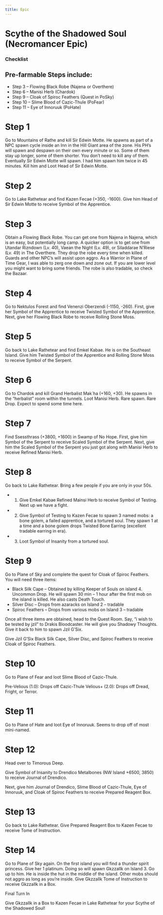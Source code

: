```yaml
---
title: Epic
---
```


# Scythe of the Shadowed Soul (Necromancer Epic)

### Checklist

## Pre-farmable Steps include:
- Step 3 – Flowing Black Robe (Najena or Overthere)
- Step 6 – Manisi Herb (Chardok)
- Step 9 – Cloak of Spiroc Feathers (Quest in PoSky)
- Step 10 – Slime Blood of Cazic-Thule (PoFear)
- Step 11 – Eye of Innoruuk (PoHate)

# Step 1
Go to Mountains of Rathe  and kill Sir Edwin Motte. He spawns as part of a NPC spawn cycle inside an Inn in the Hill Giant area of the zone. His PH’s will spawn and despawn on their own every minute or so. Some of them stay up longer, some of them shorter.  You don’t need to kill any of them. Eventually Sir Edwin Motte will spawn. I had him spawn him twice in 45 minutes. Kill him and Loot Head of Sir Edwin Motte.

# Step 2
Go to Lake Rathetear and find Kazen Fecae (+350, -1600). Give him Head of Sir Edwin Motte to receive Symbol of the Apprentice.

# Step 3
Obtain a Flowing Black Robe. You can get one from Najena in Najena, which is an easy, but potentially long camp. A quicker option is to get one from Utandar Rizndown (Lv. 40), Vaean the Night (Lv. 49), or Siladdarae N’Riese (Lv. 49) in The Overthere. They drop the robe every time when killed.  Guards and other NPC’s will assist upon aggro. As a Warrior in Plane of Time Gear, I was able to zerg one down and zone out. If you are lower level you might want to bring some friends. The robe is also tradable, so check the Bazaar.

# Step 4
Go to Nektulos Forest and find Venenzi Oberzendi (-1150, -260). First, give her Symbol of the Apprentice to receive Twisted Symbol of the Apprentice. Next, give her Flowing Black Robe to receive Rolling Stone Moss.

# Step 5
Go back to  Lake Rathetear and find Emkel Kabae. He is on the Southeast Island. Give him Twisted Symbol of the Apprentice and Rolling Stone Moss to receive Symbol of the Serpent.

# Step 6
Go to Chardok and kill Grand Herbalist Mak`ha (+160, +30). He spawns in the “herbalist” room within the tunnels. Loot Manisi Herb. Rare spawn. Rare Drop. Expect to spend some time here.

# Step 7
Find Ssessthrass (+3800, +1600) in Swamp of No Hope. First, give him  Symbol of the Serpent to receive  Scaled Symbol of the Serpent. Next, give him the Scaled Symbol of the Serpent you just got along with Manisi Herb to receive Refined Manisi Herb.

# Step 8
Go back to Lake Rathetear. Bring a few people if you are only in your 50s.

- 1. Give Emkel Kabae Refined Mainsi Herb to receive Symbol of Testing. Next up we have a fight.
- 2. Give Symbol of Testing to Kazen Fecae to spawn 3 named mobs: a bone golem, a failed apprentice, and a tortured soul. They spawn 1 at a time and a bone golem drops Twisted Bone Earring (excellent tradable  earring in era).
- 3. Loot  Symbol of Insanity from a tortured soul.

# Step 9
Go to Plane of Sky and complete the quest for Cloak of Spiroc Feathers. You will need three items:

- Black Silk Cape – Obtained by killing Keeper of Souls on island 4. Uncommon Drop. He will spawn 30 min – 1 hour after the first mob on the island is killed. He also casts Death Touch.
- Silver Disc – Drops from azaracks on Island 2 – tradable
- Spiroc Feathers – Drops from various mobs on Island 3 – tradable


Once all three items are obtained, head to the Quest Room. Say, “i wish to be tested by jzil” to Drakis Bloodcaster. He will give you Shadowy Thoughts. Give it back to him to spawn Jzil G’Six.

Give Jzil G’Six  Black Silk Cape, Silver Disc, and Spiroc Feathers to receive Cloak of Spiroc Feathers.




# Step 10
Go to Plane of Fear and loot Slime Blood of Cazic-Thule.

Pre-Velious (1.0): Drops off Cazic-Thule
Velious+ (2.0): Drops off Dread, Fright, or Terror.

# Step 11
Go to Plane of Hate  and loot  Eye of Innoruuk. Seems to drop off of most mini-named.

# Step 12
Head over to Timorous Deep.

Give Symbol of Insanity to Drendico Metalbones (NW Island +6500, 3850) to receive Journal of Drendico.

Next, give him Journal of Drendico, Slime Blood of Cazic-Thule, Eye of Innoruuk, and Cloak of Spiroc Feathers to receive Prepared Reagent Box.

# Step 13
Go back to Lake Rathetear. Give Prepared Reagent Box to Kazen Fecae to receive Tome of Instruction.

# Step 14

Go to Plane of Sky again. On the first island you will find a thunder spirit princess. Give her 1 platinum. Doing so will spawn Gkzzallk on Island 3. Go up to him. He is inside the hut in the middle of the island. Other mobs should not aggro as long as you’re inside. Give Gkzzallk Tome of Instruction to receive Gkzzallk in a Box.

Final Turn In

Give Gkzzallk in a Box to Kazen Fecae in Lake Rathetear for your  Scythe of the Shadowed Soul!
